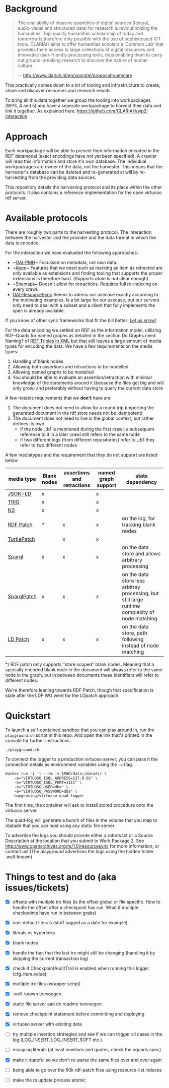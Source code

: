 # Background

> The availability of massive quantities of digital sources (textual, audio-visual and structured data) for research is
> revolutionizing the humanities. Top-quality humanities scholarship of today and tomorrow is therefore only possible
> with the use of sophisticated ICT tools. CLARIAH aims to offer humanities scholars a ‘Common Lab’ that provides them
> access to large collections of digital resources and innovative user-friendly processing tools, thus enabling them to
> carry out ground-breaking research to discover the nature of human culture.
>
> -- http://www.clariah.nl/en/voorstel/proposal-summary

This practically comes down to a lot of tooling and infrastructure to create, share and discover resources and research results.

To bring all this data together we group the tooling into workpackages (WP3, 4 and 5) and have a seperate workpackage to harvest
their data and link it together. As explained here: https://github.com/CLARIAH/wp2-interaction

# Approach

Each workpackage will be able to present their information encoded in the RDF datamodel (exact encodings have not yet been specified).
A crawler will read this information and store it's own database.
The individual workpackages are owner of the data, not the harvester.
This means that the harvester's database can be deleted and re-generated at will by re-harvesting from the providing data sources.

This repository details the harvesting protocol and its place within the other protocols.
It also contains a reference implementation for the open virtuoso rdf server.

# Available protocols

There are roughly two parts to the harvesting protocol.
The interaction between the harvester and the provider and the data format in which the data is encoded.

For the interaction we have evaluated the following approaches:

 * ~[OAI-PMH](https://www.openarchives.org/OAI/openarchivesprotocol.html)~ Focussed on metadata, not own data.
 * ~[Atom](https://tools.ietf.org/html/rfc4287)~ Features that we need such as marking an item as retracted are only available as extensions and finding tooling that supports the proper extensions is therefore hard. (*Supports atom* is not clear enough)
 * ~[Sitemaps](http://www.sitemaps.org/)~ Doesn't allow for retractions. Requires full re-indexing on every crawl.
 * [OAI-ResourceSync](https://www.openarchives.org/rs/toc) Seems to adress our usecase exactly according to the motivating examples. Is a bit large for our usecase, but our servers only need to deal with a subset and a client that fully implements the spec is already available.

If you know of other sync frameworks that fit the bill better: [Let us know!](https://github.com/CLARIAH/virtuoso-quad-log/issues/new?Title=I+know+a+better+(or+at+least+different)+interaction+protocol)

For the data encoding we settled on RDF as the information model, utilizing RDF-Quads for named graphs as detailed in the section Do Graphs need Naming? of [RDF Triples in XML](http://www.hpl.hp.com/techreports/2003/HPL-2003-268.pdf) but that still leaves a large amount of media types for encoding the data.
We have a few requirements on the media types:

 1. Handling of blank nodes
 2. Allowing both assertions and retractions to be modelled
 3. Allowing named graphs to be modelled
 4. You should be able to evaluate an assertion/retraction with minimal knowledge of the statements around it (because the files get big and will only grow) and preferably without having to query the current data store

A few notable requirements that we **don't** have are

 1. The document does not need to allow for a round trip (importing the generated document in the rdf store needs not be idempotent)
 2. The document does not need to live in the global context, but rather defines its own
    * if the node _:b1 is mentioned during the first crawl, a subsequent reference to it in a later crawl still refers to the same node
    * if two different logs (from different repositories) refer to _:b1 they refer to two different nodes

A few mediatypes and the requirement that they do not support are listed below

| media type | Blank nodes | assertions and retractions | named graph support | state dependency |
|------------|-------------|----------------------------|---------------------|------------------|
|[JSON-LD](https://www.w3.org/TR/json-ld/)                  | x |   | x | |
|[TRIG](https://www.w3.org/TR/trig/)                        | x |   | x | |
|[N3](https://www.w3.org/TeamSubmission/n3/)                | x |   | x | |
|[RDF Patch](http://afs.github.io/rdf-patch/)               | * | x | x | on the log, for tracking blank nodes |
|[TurtlePatch](https://www.w3.org/2001/sw/wiki/TurtlePatch) |   | x | x | |
|[Sparql]()                                                 | x | x | x | on the data store and allows arbitrary processing |
|[SparqlPatch](https://www.w3.org/2001/sw/wiki/SparqlPatch) | x | x | x | on the data store less arbitray processing, but still large runtime complexity of node matching |
|[LD Patch](https://www.w3.org/TR/ldpatch/)                 | x | x | x | on the data store, path following instead of node matching |

*) RDF patch only supports "store scoped" blank nodes.
Meaning that a specially encoded blank node in the document will always refer to the same node in the graph, but in between documents these identifiers will refer to different nodes.

We're therefore leaning towards RDF Patch, though that specification is stale after the LDP WG went for the LDpatch approach.

# Quickstart

To launch a self-contained sandbox that you can play around in, run the `playground.sh` script in this repo. And open the link
that's printed in the console for further instructions.

	./playground.sh

To connect the logger to a production virtuoso server, you can pass it the connection details as environment variables using the `-e` flag.

	docker run -i -t --rm -v $PWD/data:/datadir \
		-e="VIRTUOSO_ISQL_ADDRESS=127.0.01" \
		-e="VIRTUOSO_ISQL_PORT=1111" \
		-e="VIRTUOSO_USER=dba" \
		-e="VIRTUOSO_PASSWORD=dba" \
		huygensing/virtuoso-quad-logger

The first time, the container will ask to install stored procedure onto the virtuoso server.

The quad-log will generate a bunch of files in the volume that you map to /datadir that you can host using any static file server.

To advertise the logs you should provide either a robots.txt or a Source Description at the location that you submit to Work Package 2.
See http://www.openarchives.org/rs/1.0/resourcesync for more information, or contact us!
(The playground advertises the logs using the hidden folder .well-known)

# Things to test and do (aka issues/tickets)

 - [x] offsets with multiple trx files (is the offset global or file specific. How to handle the offset after a checkpoint has run. What if multiple checkpoints have run in between grabs)
 - [x] non-default literals (stuff tagged as a date for example)
 - [x] literals vs hyperlinks
 - [x] blank nodes
 - [x] handle the fact that the last trx might still be changing (handling it by skipping the current transaction log)
 - [x] check if CheckpointAuditTrail is enabled when running this logger (cfg_item_value)
 - [x] multiple trx files (wrapper script)
 - [x] .well-known toevoegen
 - [x] static file server aan de readme toevoegen
 - [x] remove checkpoint statement before committing and deploying
 - [x] virtuoso server with existing data

 - [ ] try multiple insertion strategies and see if we can trigger all cases in the log (LOG_INSERT, LOG_INSERT_SOFT etc.)

 - [ ] escaping literals (at least newlines and quotes, check the nquads spec)
 - [x] make it stateful so we don't re-parse the same files over and over again
 - [ ] being able to go over the 50k rdf-patch files using resource-list indexes
 - [ ] make the rs update process atomic
